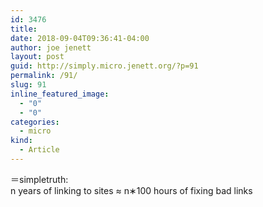 ```yaml
---
id: 3476
title: 
date: 2018-09-04T09:36:41-04:00
author: joe jenett
layout: post
guid: http://simply.micro.jenett.org/?p=91
permalink: /91/
slug: 91
inline_featured_image:
  - "0"
  - "0"
categories:
  - micro
kind:
  - Article
---
```

＝simpletruth:  
n years of linking to sites ≈ n∗100 hours of fixing bad links